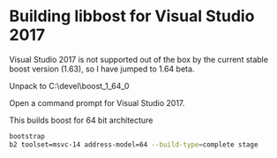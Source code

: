 # Building libbost for Visual Studio 2017

Visual Studio 2017 is not supported out of the box by the current stable boost version (1.63),
so I have jumped to 1.64 beta.

Unpack to C:\devel\boost_1_64_0

Open a command prompt for Visual Studio 2017.

This builds boost for 64 bit architecture
```sh
bootstrap
b2 toolset=msvc-14 address-model=64 --build-type=complete stage
```

